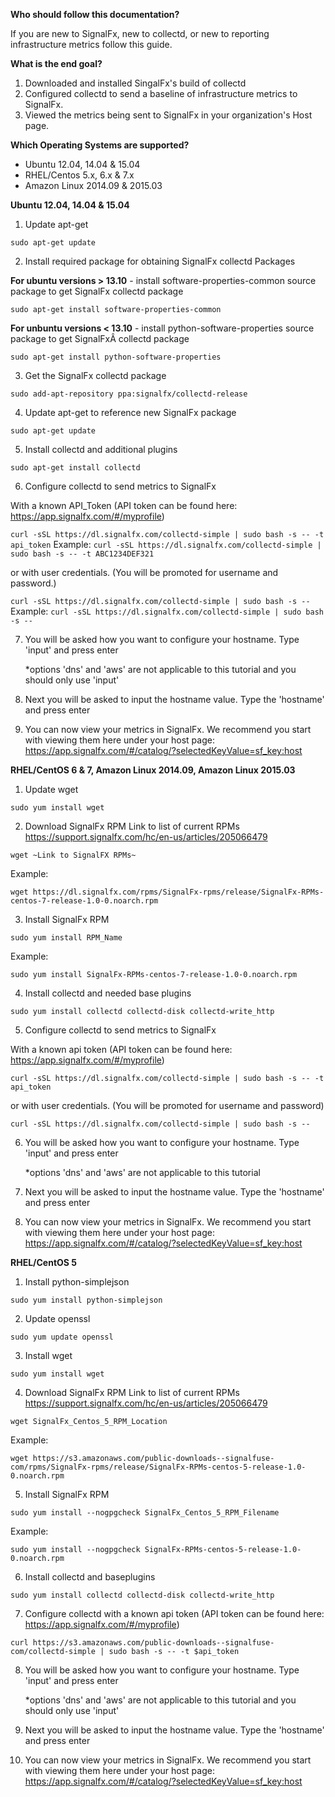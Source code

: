 **Who should follow this documentation?**

If you are new to SignalFx, new to collectd, or new to reporting infrastructure metrics follow this guide.

**What is the end goal?**

1. Downloaded and installed SingalFx's build of collectd
2. Configured collectd to send a baseline of infrastructure metrics to
SignalFx.
3. Viewed the metrics being sent to SignalFx in your organization's Host
page.

**Which Operating Systems are supported?**

  * Ubuntu 12.04, 14.04 & 15.04
  * RHEL/Centos 5.x, 6.x & 7.x
  * Amazon Linux 2014.09 & 2015.03

**Ubuntu 12.04, 14.04 & 15.04**

1. Update apt-get

 ```sudo apt-get update```

2. Install required package for obtaining SignalFx collectd Packages

  **For ubuntu versions &gt; 13.10** - install software-properties-common source package to get SignalFx collectd package

 ```sudo apt-get install software-properties-common```

  **For unbuntu versions &lt; 13.10** - install python-software-properties source package to get SignalFxÂ collectd package

 ```sudo apt-get install python-software-properties```

3. Get the SignalFx collectd package

 ```sudo add-apt-repository ppa:signalfx/collectd-release```

4. Update apt-get to reference new SignalFx package

 ```sudo apt-get update```

5. Install collectd and additional plugins

 ```sudo apt-get install collectd```

6. Configure collectd to send metrics to SignalFx

  With a known API_Token (API token can be found here: https://app.signalfx.com/#/myprofile)

  ```curl -sSL https://dl.signalfx.com/collectd-simple | sudo bash -s -- -t api_token```
 Example:
  ```curl -sSL https://dl.signalfx.com/collectd-simple | sudo bash -s -- -t ABC1234DEF321``` 

  or with user credentials. (You will be promoted for username and password.)

  ```curl -sSL https://dl.signalfx.com/collectd-simple | sudo bash -s --```
 Example:
  ```curl -sSL https://dl.signalfx.com/collectd-simple | sudo bash -s --```  

7. You will be asked how you want to configure your hostname. Type 'input' and press enter

     *options 'dns' and 'aws' are not applicable to this tutorial and you should only use 'input'

8. Next you will be asked to input the hostname value. Type the 'hostname' and press enter

9. You can now view your metrics in SignalFx. We recommend you start with viewing them here under your host page:
 <https://app.signalfx.com/#/catalog/?selectedKeyValue=sf_key:host>


**RHEL/CentOS 6 & 7, Amazon Linux 2014.09, Amazon Linux 2015.03**
 
1. Update wget

 ```sudo yum install wget```

2. Download SignalFx RPM
 Link to list of current
 RPMs <https://support.signalfx.com/hc/en-us/articles/205066479>

 ```wget ~Link to SignalFX RPMs~```

 Example:

 ```wget https://dl.signalfx.com/rpms/SignalFx-rpms/release/SignalFx-RPMs-centos-7-release-1.0-0.noarch.rpm```

3. Install SignalFx RPM

 ```sudo yum install RPM_Name```

 Example:

 ```sudo yum install SignalFx-RPMs-centos-7-release-1.0-0.noarch.rpm```

4. Install collectd and needed base plugins

 ```sudo yum install collectd collectd-disk collectd-write_http```

5. Configure collectd to send metrics to SignalFx

  With a known api token (API token can be found here: https://app.signalfx.com/#/myprofile)

 ```curl -sSL https://dl.signalfx.com/collectd-simple | sudo bash -s -- -t api_token```

  or with user credentials. (You will be promoted for username and password)

 ```curl -sSL https://dl.signalfx.com/collectd-simple | sudo bash -s --```

6. You will be asked how you want to configure your hostname. Type 'input' and press enter

     *options 'dns' and 'aws' are not applicable to this tutorial

7. Next you will be asked to input the hostname value. Type the 'hostname' and press enter

8. You can now view your metrics in SignalFx. We recommend you start with viewing them here under your host page:
 <https://app.signalfx.com/#/catalog/?selectedKeyValue=sf_key:host>


**RHEL/CentOS 5**

1. Install python-simplejson

 ```sudo yum install python-simplejson```

2. Update openssl

 ```sudo yum update openssl```

3. Install wget

 ```sudo yum install wget```

4. Download SignalFx RPM
 Link to list of current
 RPMs <https://support.signalfx.com/hc/en-us/articles/205066479>

 ```wget SignalFx_Centos_5_RPM_Location```

 Example:

 ```wget https://s3.amazonaws.com/public-downloads--signalfuse-com/rpms/SignalFx-rpms/release/SignalFx-RPMs-centos-5-release-1.0-0.noarch.rpm```

5. Install SignalFx RPM

 ```sudo yum install --nogpgcheck SignalFx_Centos_5_RPM_Filename```

 Example:

 ```sudo yum install --nogpgcheck SignalFx-RPMs-centos-5-release-1.0-0.noarch.rpm```

6. Install collectd and baseplugins

 ```sudo yum install collectd collectd-disk collectd-write_http```

7. Configure collectd with a known api token (API token can be found here: https://app.signalfx.com/#/myprofile)

 ```curl https://s3.amazonaws.com/public-downloads--signalfuse-com/collectd-simple | sudo bash -s -- -t $api_token```

8. You will be asked how you want to configure your hostname. Type 'input' and press enter

     *options 'dns' and 'aws' are not applicable to this tutorial and you should only use 'input'

9. Next you will be asked to input the hostname value. Type the 'hostname' and press enter

10. You can now view your metrics in SignalFx. We recommend you start with viewing them here under your host page:
<https://app.signalfx.com/#/catalog/?selectedKeyValue=sf_key:host>
